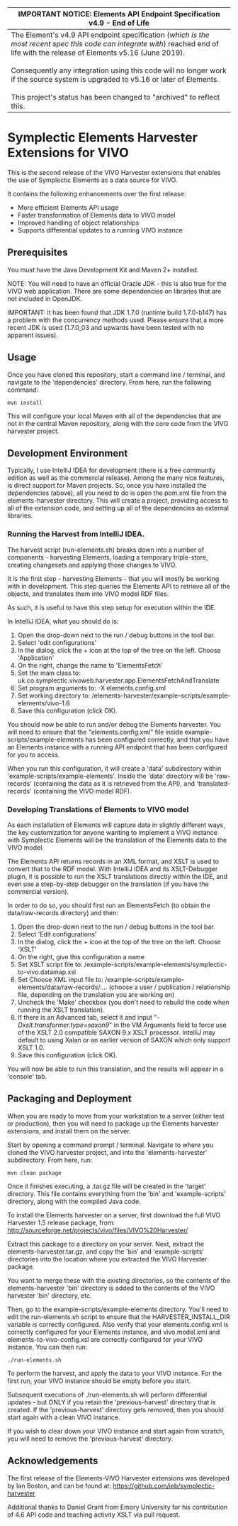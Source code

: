 
|                         IMPORTANT NOTICE: Elements API Endpoint Specification v4.9 - End of Life                                 |
|----------------------------------------------------------------------------------------------------------------------------------|
|The Element's v4.9 API endpoint specification (*which is the most recent spec this code can integrate with*) reached end of life with the release of Elements v5.16 (June 2019).<br/><br/>Consequently any integration using this code will no longer work if the source system is upgraded to v5.16 or later of Elements.<br/><br/>This project's status has been changed to "archived" to reflect this.   |

# Symplectic Elements Harvester Extensions for VIVO

This is the second release of the VIVO Harvester extensions that enables the use of Symplectic Elements as a data source for VIVO.

It contains the following enhancements over the first release:

* More efficient Elements API usage
* Faster transformation of Elements data to VIVO model
* Improved handling of object relationships
* Supports differential updates to a running VIVO instance

## Prerequisites

You must have the Java Development Kit and Maven 2+ installed.

NOTE: You will need to have an official Oracle JDK - this is also true for the VIVO web application. There are some dependencies on libraries that are not included in OpenJDK.

IMPORTANT: It has been found that JDK 1.7.0 (runtime build 1.7.0-b147) has a problem with the concurrency methods used. Please ensure that a more recent JDK is used (1.7.0_03 and upwards have been tested with no apparent issues).

## Usage

Once you have cloned this repository, start a command line / terminal, and navigate to the 'dependencies' directory. From here, run the following command:

	mvn install

This will configure your local Maven with all of the dependencies that are not in the central Maven repository, along with the core code from the VIVO harvester project.

## Development Environment

Typically, I use IntelliJ IDEA for development (there is a free community edition as well as the commercial release).
Among the many nice features, is direct support for Maven projects. So, once you have installed the dependencies (above), all you need to do is open the pom.xml file from the elements-harvester directory.
This will create a project, providing access to all of the extension code, and setting up all of the dependencies as external libraries.

### Running the Harvest from IntelliJ IDEA.

The harvest script (run-elements.sh) breaks down into a number of components - harvesting Elements, loading a temporary triple-store, creating changesets and applying those changes to VIVO.

It is the first step - harvesting Elements - that you will mostly be working with in development. This step queries the Elements API to retrieve all of the objects, and translates them into VIVO model RDF files.

As such, it is useful to have this step setup for execution within the IDE.

In IntelliJ IDEA, what you should do is:

1. Open the drop-down next to the run / debug buttons in the tool bar.
2. Select 'edit configurations'
3. In the dialog, click the + icon at the top of the tree on the left. Choose 'Application'
4. On the right, change the name to 'ElementsFetch'
5. Set the main class to: uk.co.symplectic.vivoweb.harvester.app.ElementsFetchAndTranslate
6. Set program arguments to: -X elements.config.xml
7. Set working directory to: <project dir>/elements-harvester/example-scripts/example-elements/vivo-1.6
8. Save this configuration (click OK).

You should now be able to run and/or debug the Elements harvester. You will need to ensure that the "elements.config.xml" file inside example-scripts/example-elements has been configured correctly,
and that you have an Elements instance with a running API endpoint that has been configured for you to access.

When you run this configuration, it will create a 'data' subdirectory within 'example-scripts/example-elements'. Inside the 'data' directory will be 'raw-records' (containing the data as it is retrieved from the API),
and 'translated-records' (containing the VIVO model RDF).

### Developing Translations of Elements to VIVO model

As each installation of Elements will capture data in slightly different ways, the key customization for anyone wanting to implement a VIVO instance with Symplectic Elements will be the translation of the Elements data to the VIVO model.

The Elements API returns records in an XML format, and XSLT is used to convert that to the RDF model.
With IntelliJ IDEA and its XSLT-Debugger plugin, it is possible to run the XSLT translations directly within the IDE, and even use a step-by-step debugger on the translation (if you have the commercial version).

In order to do so, you should first run an ElementsFetch (to obtain the data/raw-records directory) and then:

1. Open the drop-down next to the run / debug buttons in the tool bar.
2. Select 'Edit configurations'
3. In the dialog, click the + icon at the top of the tree on the left. Choose 'XSLT'
4. On the right, give this configuration a name
5. Set XSLT script file to: <project dir>/example-scripts/example-elements/symplectic-to-vivo.datamap.xsl
6. Set Choose XML input file to: <project dir>/example-scripts/example-elements/data/raw-records/.... (choose a user / publication / relationship file, depending on the translation you are working on)
7. Uncheck the 'Make' checkbox (you don't need to rebuild the code when running the XSLT translation).
8. If there is an Advanced tab, select it and input "_-Dxslt.transformer.type=saxon9_" in the VM Arguments field to force use of the XSLT 2.0 compatible SAXON 9.x XSLT processor. IntelliJ may default to using Xalan or an earlier version of SAXON which only support XSLT 1.0.
8. Save this configuration (click OK).

You will now be able to run this translation, and the results will appear in a 'console' tab.

## Packaging and Deployment

When you are ready to move from your workstation to a server (either test or production), then you will need to package up the Elements harvester extensions, and install them on the server.

Start by opening a command prompt / terminal. Navigate to where you cloned the VIVO harvester project, and into the 'elements-harvester' subdirectory. From here, run:

	mvn clean package
	
Once it finishes executing, a .tar.gz file will be created in the 'target' directory. This file contains everything from the 'bin' and 'example-scripts' directory, along with the compiled Java code.

To install the Elements harvester on a server, first download the full VIVO Harvester 1.5 release package, from: http://sourceforge.net/projects/vivo/files/VIVO%20Harvester/

Extract this package to a directory on your server. Next, extract the elements-harvester.tar.gz, and copy the 'bin' and 'example-scripts' directories into the location where you extracted the VIVO Harvester package.

You want to merge these with the existing directories, so the contents of the elements-harvester 'bin' directory is added to the contents of the VIVO harvester 'bin' directory, etc.

Then, go to the example-scripts/example-elements directory. You'll need to edit the run-elements.sh script to ensure that the HARVESTER_INSTALL_DIR variable is correctly configured. Also verify that your elements.config.xml is correctly configured for your Elements instance, and vivo.model.xml and elements-to-vivo-config.xsl are correctly configured for your VIVO instance. You can then run:

	./run-elements.sh
	
To perform the harvest, and apply the data to your VIVO instance. For the first run, your VIVO instance should be empty before you start.

Subsequent executions of ./run-elements.sh will perform differential updates - but ONLY if you retain the 'previous-harvest' directory that is created.
If the 'previous-harvest' directory gets removed, then you should start again with a clean VIVO instance.

If you wish to clear down your VIVO instance and start again from scratch, you will need to remove the 'previous-harvest' directory.

## Acknowledgements

The first release of the Elements-VIVO Harvester extensions was developed by Ian Boston, and can be found at: https://github.com/ieb/symplectic-harvester

Additional thanks to Daniel Grant from Emory University for his contribution of 4.6 API code and teaching activity XSLT via pull request.
